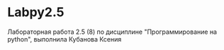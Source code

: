 # Labpy2.5
Лабораторная работа 2.5 (8) по дисциплине "Программирование на python", выполнила Кубанова Ксения
